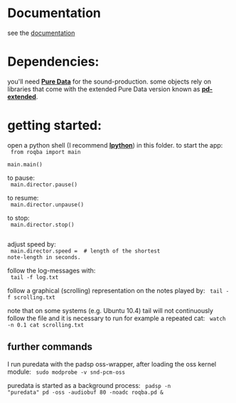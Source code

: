 Documentation
=============

see the [documentation](http://kr1.github.com/roqba/docs/build/html/index.html)

Dependencies:
============

you'll need [**Pure Data**](http://puredata.info/) for the sound-production.
some objects rely on libraries that come with the extended Pure Data version known as [**pd-extended**](http://puredata.info/community/projects/software/pd-extended).

getting started:
===============

open a python shell (I recommend [**Ipython**](http://ipython.scipy.org/moin/)) in this folder.
to start the app:  
<code>
    from roqba import main  
    main.main()  
</code>
to pause:  
<code>
    main.director.pause()  
</code>
to resume:  
<code>
    main.director.unpause()  
</code>
to stop:  
<code>
    main.director.stop()  
</code>

adjust speed by:  
<code>
    main.director.speed = <speed>  # length of the shortest note-length in seconds.
</code>

follow the log-messages with:  
<code>
    tail -f log.txt
</code>

follow a graphical (scrolling) representation on the notes played by: 
<code>
    tail -f scrolling.txt 
</code>

note that on some systems (e.g. Ubuntu 10.4) tail will not continuously follow the file and it is necessary to run for example a repeated cat: 
<code>
    watch -n 0.1 cat scrolling.txt
</code>


further commands
----------------

I run puredata with the padsp oss-wrapper, after loading the oss kernel module:
<code>
    sudo modprobe -v snd-pcm-oss
</code>

puredata is started as a background process:
<code>
    padsp -n "puredata"  pd -oss -audiobuf 80 -noadc roqba.pd &
</code>

